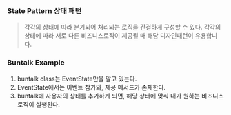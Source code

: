 ### State Pattern 상태 패턴
> 각각의 상태에 따라 분기되어 처리되는 로직을 간결하게 구성할 수 있다.
> 각각의 상태에 따라 서로 다른 비즈니스로직이 제공될 때 해당 디자인패턴이 유용합니다.


### Buntalk Example
1. buntalk class는 EventState만을 알고 있는다.
2. EventState에서는 이벤트 참가와, 제공 메서드가 존재한다.
3. buntalk에 사용자의 상태를 추가하게 되면, 해당 상태에 맞춰 내가 원하는 비즈니스 로직이 실행된다.